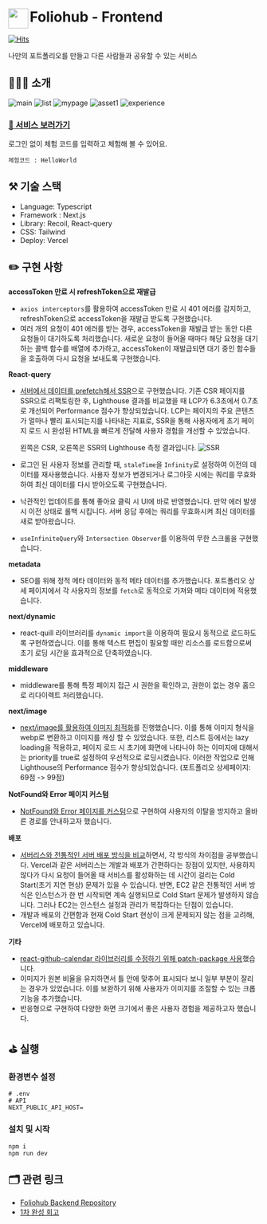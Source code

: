 # <a href="https://www.foliohub.me"><img src="https://github.com/y-solb/foliohub-backend/assets/59462108/8f74737b-07b0-468e-aea3-acf56d8fb233" align="left" width="40" height="40"></a> Foliohub - Frontend

[![Hits](https://hits.seeyoufarm.com/api/count/incr/badge.svg?url=https%3A%2F%2Fgithub.com%2Fy-solb%2Ffoliohub-backend&count_bg=%23607AE9&title_bg=%236A6A6A&icon=&icon_color=%23FF0202&title=hits&edge_flat=false)](https://hits.seeyoufarm.com)

나만의 포트폴리오를 만들고 다른 사람들과 공유할 수 있는 서비스

## 💁🏻‍♀️ 소개

![main](https://github.com/y-solb/foliohub-backend/assets/59462108/1c17f2c2-da2a-477d-b9a6-65960393bb04)
![list](https://github.com/y-solb/foliohub-backend/assets/59462108/99ca6a66-1e10-436f-87db-721045bbb44d)
![mypage](https://github.com/y-solb/foliohub-backend/assets/59462108/c5d767d8-8242-4c56-b9fb-57ab19bc45e2)
![asset1](https://github.com/y-solb/foliohub-backend/assets/59462108/d06a3055-d4b5-41b5-ba12-4afaf1ec6ac9)
![experience](https://github.com/y-solb/foliohub-backend/assets/59462108/1f2ff8a8-b5c8-4bb1-adce-7e4637ca072d)

### [🚀 서비스 보러가기](https://www.foliohub.me)

로그인 없이 체험 코드를 입력하고 체험해 볼 수 있어요.

```
체험코드 : HelloWorld
```

## ⚒️ 기술 스택

- Language: Typescript
- Framework : Next.js
- Library: Recoil, React-query
- CSS: Tailwind
- Deploy: Vercel

## ✏️ 구현 사항

**accessToken 만료 시 refreshToken으로 재발급**

- `axios interceptors`를 활용하여 accessToken 만료 시 401 에러를 감지하고, refreshToken으로 accessToken을 재발급 받도록 구현했습니다.
- 여러 개의 요청이 401 에러를 받는 경우, accessToken을 재발급 받는 동안 다른 요청들이 대기하도록 처리했습니다. 새로운 요청이 들어올 때마다 해당 요청을 대기하는 콜백 함수를 배열에 추가하고, accessToken이 재발급되면 대기 중인 함수들을 호출하여 다시 요청을 보내도록 구현했습니다.

**React-query**

- [서버에서 데이터를 prefetch해서 SSR](https://sollogging.tistory.com/88)으로 구현했습니다. 기존 CSR 페이지를 SSR으로 리팩토링한 후, Lighthouse 결과를 비교했을 때 LCP가 6.3초에서 0.7초로 개선되어 Performance 점수가 향상되었습니다. LCP는 페이지의 주요 콘텐츠가 얼마나 빨리 표시되는지를 나타내는 지표로, SSR을 통해 사용자에게 초기 페이지 로드 시 완성된 HTML을 빠르게 전달해 사용자 경험을 개선할 수 있었습니다.

  왼쪽은 CSR, 오른쪽은 SSR의 Lighthouse 측정 결과입니다. ![SSR](https://github.com/y-solb/foliohub-frontend/assets/59462108/e319729f-dbf0-4817-acfa-f2eaf4dfd0b5)

- 로그인 된 사용자 정보를 관리할 때, `staleTime`을 `Infinity`로 설정하여 이전의 데이터를 재사용했습니다. 사용자 정보가 변경되거나 로그아웃 시에는 쿼리를 무효화하여 최신 데이터를 다시 받아오도록 구현했습니다.
- 낙관적인 업데이트를 통해 좋아요 클릭 시 UI에 바로 반영했습니다. 만약 에러 발생 시 이전 상태로 롤백 시킵니다. 서버 응답 후에는 쿼리를 무효화시켜 최신 데이터를 새로 받아왔습니다.
- `useInfiniteQuery`와 `Intersection Observer`를 이용하여 무한 스크롤을 구현했습니다.

**metadata**

- SEO를 위해 정적 메타 데이터와 동적 메타 데이터를 추가했습니다. 포트폴리오 상세 페이지에서 각 사용자의 정보를 `fetch`로 동적으로 가져와 메타 데이터에 적용했습니다.

**next/dynamic**

- react-quill 라이브러리를 `dynamic import`을 이용하여 필요시 동적으로 로드하도록 구현하였습니다. 이를 통해 텍스트 편집이 필요할 때만 리소스를 로드함으로써 초기 로딩 시간을 효과적으로 단축하였습니다.

**middleware**

- middleware를 통해 특정 페이지 접근 시 권한을 확인하고, 권한이 없는 경우 홈으로 리다이렉트 처리했습니다.

**next/image**

- [next/image를 활용하여 이미지 최적화](https://sollogging.tistory.com/86)를 진행했습니다. 이를 통해 이미지 형식을 webp로 변환하고 이미지를 캐싱 할 수 있었습니다. 또한, 리스트 등에서는 lazy loading을 적용하고, 페이지 로드 시 초기에 화면에 나타나야 하는 이미지에 대해서는 priority를 true로 설정하여 우선적으로 로딩시켰습니다. 이러한 작업으로 인해 Lighthouse의 Performance 점수가 향상되었습니다. (포트폴리오 상세페이지: 69점 -> 99점)

**NotFound와 Error 페이지 커스텀**

- [NotFound와 Error 페이지를 커스텀](https://sollogging.tistory.com/84)으로 구현하여 사용자의 이탈을 방지하고 올바른 경로를 안내하고자 했습니다.

**배포**

- [서버리스와 전통적인 서버 배포 방식을 비교](https://sollogging.tistory.com/93)하면서, 각 방식의 차이점을 공부했습니다. Vercel과 같은 서버리스는 개발과 배포가 간편하다는 장점이 있지만, 사용하지 않다가 다시 요청이 들어올 때 서비스를 활성화하는 데 시간이 걸리는 Cold Start(초기 지연 현상) 문제가 있을 수 있습니다. 반면, EC2 같은 전통적인 서버 방식은 인스턴스가 한 번 시작되면 계속 실행되므로 Cold Start 문제가 발생하지 않습니다. 그러나 EC2는 인스턴스 설정과 관리가 복잡하다는 단점이 있습니다.
- 개발과 배포의 간편함과 현재 Cold Start 현상이 크게 문제되지 않는 점을 고려해, Vercel에 배포하고 있습니다.

**기타**

- [react-github-calendar 라이브러리를 수정하기 위해 patch-package 사용](https://sollogging.tistory.com/78)했습니다.
- 이미지가 원본 비율을 유지하면서 틀 안에 맞추어 표시되다 보니 일부 부분이 잘리는 경우가 있었습니다. 이를 보완하기 위해 사용자가 이미지를 조절할 수 있는 크롭 기능을 추가했습니다.
- 반응형으로 구현하여 다양한 화면 크기에서 좋은 사용자 경험을 제공하고자 했습니다.

## ⛳️ 실행

### 환경변수 설정

```
# .env
# API
NEXT_PUBLIC_API_HOST=
```

### 설치 및 시작

```
npm i
npm run dev
```

## 🗂️ 관련 링크

- [Foliohub Backend Repository](https://github.com/y-solb/foliohub-backend)
- [1차 완성 회고](https://sollogging.tistory.com/83)

